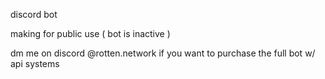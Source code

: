 discord bot

making for public use ( bot is inactive )


dm me on discord @rotten.network if you want to purchase the full bot w/ api systems

